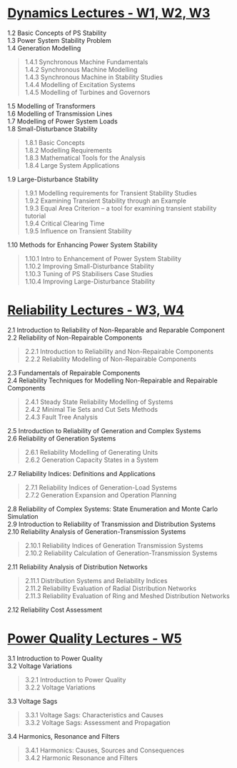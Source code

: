# [Dynamics Lectures - W1, W2, W3](W123.md)    
1.2 Basic Concepts of PS Stability  
1.3 Power System Stability Problem  
1.4 Generation Modelling  
> 1.4.1 Synchronous Machine Fundamentals  
1.4.2 Synchronous Machine Modelling  
1.4.3 Synchronous Machine in Stability Studies  
1.4.4 Modelling of Excitation Systems  
1.4.5 Modelling of Turbines and Governors
> 
1.5 Modelling of Transformers  
1.6 Modelling of Transmission Lines  
1.7 Modelling of Power System Loads  
1.8 Small-Disturbance Stability  
> 1.8.1 Basic Concepts  
1.8.2 Modelling Requirements  
1.8.3 Mathematical Tools for the Analysis  
1.8.4 Large System Applications
> 
1.9 Large-Disturbance Stability  
> 1.9.1 Modelling requirements for Transient Stability Studies  
1.9.2 Examining Transient Stability through an Example  
1.9.3 Equal Area Criterion – a tool for examining transient stability tutorial  
1.9.4 Critical Clearing Time  
1.9.5 Influence on Transient Stability
> 
1.10 Methods for Enhancing Power System Stability  
> 1.10.1 Intro to Enhancement of Power System Stability  
1.10.2 Improving Small-Disturbance Stability  
1.10.3 Tuning of PS Stabilisers Case Studies  
1.10.4 Improving Large-Disturbance Stability
> 
  
# [Reliability Lectures - W3, W4](W34.md)    
2.1 Introduction to Reliability of Non-Reparable and Reparable Component  
2.2 Reliability of Non-Repairable Components  
> 2.2.1 Introduction to Reliability and Non-Repairable Components  
2.2.2 Reliability Modelling of Non-Repairable Components
> 
2.3 Fundamentals of Repairable Components  
2.4 Reliability Techniques for Modelling Non-Repairable and Repairable Components  
> 2.4.1 Steady State Reliability Modelling of Systems  
2.4.2 Minimal Tie Sets and Cut Sets Methods  
2.4.3 Fault Tree Analysis
> 
2.5 Introduction to Reliability of Generation and Complex Systems  
2.6 Reliability of Generation Systems  
> 2.6.1 Reliability Modelling of Generating Units  
2.6.2 Generation Capacity States in a System
> 
2.7 Reliability Indices: Definitions and Applications  
> 2.7.1 Reliability Indices of Generation-Load Systems  
2.7.2 Generation Expansion and Operation Planning
> 
2.8 Reliability of Complex Systems: State Enumeration and Monte Carlo Simulation  
2.9 Introduction to Reliability of Transmission and Distribution Systems  
2.10 Reliability Analysis of Generation-Transmission Systems  
> 2.10.1 Reliability Indices of Generation Transmission Systems  
2.10.2 Reliability Calculation of Generation-Transmission Systems
>  
2.11 Reliability Analysis of Distribution Networks  
> 2.11.1 Distribution Systems and Reliability Indices  
2.11.2 Reliability Evaluation of Radial Distribution Networks  
2.11.3 Reliability Evaluation of Ring and Meshed Distribution Networks
> 
2.12 Reliability Cost Assessment  
  
# [Power Quality Lectures - W5](W5.md)  
3.1 Introduction to Power Quality  
3.2 Voltage Variations  
> 3.2.1 Introduction to Power Quality  
3.2.2 Voltage Variations
> 
3.3 Voltage Sags  
> 3.3.1 Voltage Sags: Characteristics and Causes  
3.3.2 Voltage Sags: Assessment and Propagation
> 
3.4 Harmonics, Resonance and Filters  
> 3.4.1 Harmonics: Causes, Sources and Consequences  
3.4.2 Harmonic Resonance and Filters
> 

